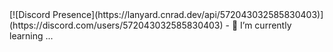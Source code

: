 <div align="Hi 👋🏽, I'm "Shinow""> </div>
[![Discord Presence](https://lanyard.cnrad.dev/api/572043032585830403)](https://discord.com/users/572043032585830403)
- 🌱 I’m currently learning ...
